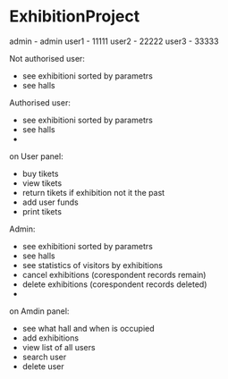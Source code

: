 # ExhibitionProject

admin - admin
user1 - 11111
user2 - 22222
user3 - 33333

Not authorised user:
- see exhibitionі sorted by parametrs
- see halls

Authorised user:
- see exhibitionі sorted by parametrs
- see halls
- 
on User panel:
- buy tikets
- view tikets
- return tikets if exhibition not it the past
- add user funds
- print tikets

Admin:
- see exhibitionі sorted by parametrs
- see halls
- see statistics of visitors by exhibitions
- cancel exhibitions (corespondent records remain)
- delete exhibitions (corespondent records deleted)
- 
on Amdin panel:
- see what hall and when is occupied
- add exhibitions
- view list of all users
- search user
- delete user


